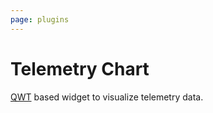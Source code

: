 ```yaml
---
page: plugins
---
```


# Telemetry Chart

[QWT](https://qwt.sourceforge.io) based widget to visualize telemetry data.
